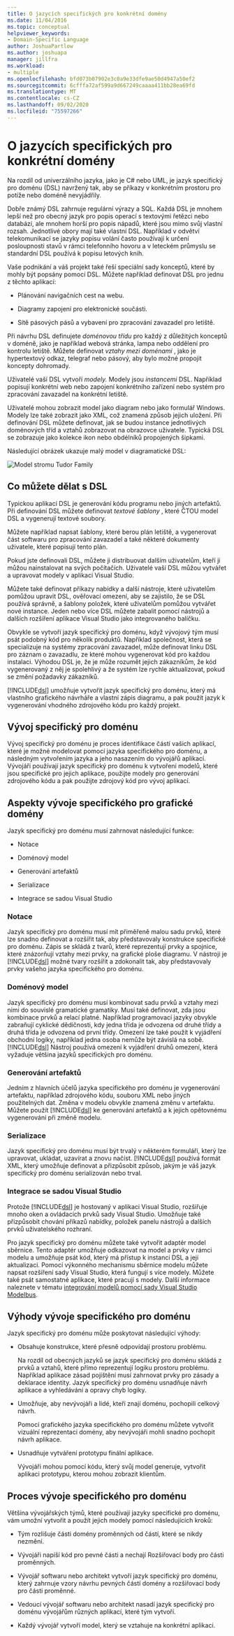 ```yaml
---
title: O jazycích specifických pro konkrétní domény
ms.date: 11/04/2016
ms.topic: conceptual
helpviewer_keywords:
- Domain-Specific Language
author: JoshuaPartlow
ms.author: joshuapa
manager: jillfra
ms.workload:
- multiple
ms.openlocfilehash: bfd073b07902e3c0a9e33dfe9ae50d4947a50ef2
ms.sourcegitcommit: 6cfffa72af599a9d667249caaaa411bb28ea69fd
ms.translationtype: MT
ms.contentlocale: cs-CZ
ms.lasthandoff: 09/02/2020
ms.locfileid: "75597266"
---
```

# <a name="about-domain-specific-languages"></a>O jazycích specifických pro konkrétní domény

Na rozdíl od univerzálního jazyka, jako je C# nebo UML, je jazyk specifický pro doménu (DSL) navržený tak, aby se příkazy v konkrétním prostoru pro potíže nebo doméně nevyjádřily.

Dobře známý DSL zahrnuje regulární výrazy a SQL. Každá DSL je mnohem lepší než pro obecný jazyk pro popis operací s textovými řetězci nebo databází, ale mnohem horší pro popis nápadů, které jsou mimo svůj vlastní rozsah. Jednotlivé obory mají také vlastní DSL. Například v odvětví telekomunikací se jazyky popisu volání často používají k určení posloupnosti stavů v rámci telefonního hovoru a v leteckém průmyslu se standardní DSL používá k popisu letových knih.

Vaše podnikání a váš projekt také řeší speciální sady konceptů, které by mohly být popsány pomocí DSL. Můžete například definovat DSL pro jednu z těchto aplikací:

- Plánování navigačních cest na webu.

- Diagramy zapojení pro elektronické součásti.

- Sítě pásových pásů a vybavení pro zpracování zavazadel pro letiště.

Při návrhu DSL definujete *doménovou třídu* pro každý z důležitých konceptů v doméně, jako je například webová stránka, lampa nebo oddělení pro kontrolu letiště. Můžete definovat *vztahy mezi doménami* , jako je hypertextový odkaz, telegraf nebo pásový, aby bylo možné propojit koncepty dohromady.

Uživatelé vaší DSL vytvoří *modely.* Modely jsou *instancemi* DSL. Například popisují konkrétní web nebo zapojení konkrétního zařízení nebo systém pro zpracování zavazadel na konkrétní letiště.

Uživatelé mohou zobrazit model jako diagram nebo jako formulář Windows. Modely lze také zobrazit jako XML, což znamená způsob jejich uložení. Při definování DSL můžete definovat, jak se budou instance jednotlivých doménových tříd a vztahů zobrazovat na obrazovce uživatele. Typická DSL se zobrazuje jako kolekce ikon nebo obdélníků propojených šipkami.

Následující obrázek ukazuje malý model v diagramatické DSL:

![Model stromu Tudor Family](../modeling/media/tudor_familytreemodel.png)

## <a name="what-you-can-do-with-dsls"></a>Co můžete dělat s DSL

Typickou aplikací DSL je generování kódu programu nebo jiných artefaktů. Při definování DSL můžete definovat *textové šablony* , které ČTOU model DSL a vygenerují textové soubory.

Můžete například napsat šablony, které berou plán letiště, a vygenerovat část softwaru pro zpracování zavazadel a také některé dokumenty uživatele, které popisují tento plán.

Pokud jste definovali DSL, můžete ji distribuovat dalším uživatelům, kteří ji můžou nainstalovat na svých počítačích. Uživatelé vaší DSL můžou vytvářet a upravovat modely v aplikaci Visual Studio.

Můžete také definovat příkazy nabídky a další nástroje, které uživatelům pomůžou upravit DSL, ověřovací omezení, aby se zajistilo, že se DSL používá správně, a šablony položek, které uživatelům pomůžou vytvářet nové instance. Jeden nebo více DSL můžete zabalit pomocí nástrojů a dalších rozšíření aplikace Visual Studio jako integrovaného balíčku.

Obvykle se vytvoří jazyk specifický pro doménu, když vývojový tým musí psát podobný kód pro několik produktů. Například společnost, která se specializuje na systémy zpracování zavazadel, může definovat linku DSL pro záznam o zavazadlu, ze které mohou vygenerovat kód pro každou instalaci. Výhodou DSL je, že je může rozumět jejich zákazníkům, že kód vygenerovaný z něj je spolehlivý a že systém lze rychle aktualizovat, pokud se změní požadavky zákazníků.

[!INCLUDE[dsl](../modeling/includes/dsl_md.md)] umožňuje vytvořit jazyk specifický pro doménu, který má vlastního grafického návrháře a vlastní zápis diagramu, a pak použít jazyk k vygenerování vhodného zdrojového kódu pro každý projekt.

## <a name="domain-specific-development"></a>Vývoj specifický pro doménu

Vývoj specifický pro doménu je proces identifikace částí vašich aplikací, které je možné modelovat pomocí jazyka specifického pro doménu, a následným vytvořením jazyka a jeho nasazením do vývojářů aplikací. Vývojáři používají jazyk specifický pro doménu k vytvoření modelů, které jsou specifické pro jejich aplikace, použijte modely pro generování zdrojového kódu a pak použijte zdrojový kód pro vývoj aplikací.

## <a name="aspects-of-graphical-domain-specific-development"></a>Aspekty vývoje specifického pro grafické domény

Jazyk specifický pro doménu musí zahrnovat následující funkce:

- Notace

- Doménový model

- Generování artefaktů

- Serializace

- Integrace se sadou Visual Studio

### <a name="notation"></a>Notace

Jazyk specifický pro doménu musí mít přiměřeně malou sadu prvků, které lze snadno definovat a rozšířit tak, aby představovaly konstrukce specifické pro doménu. Zápis se skládá z tvarů, které reprezentují prvky a spojnice, které znázorňují vztahy mezi prvky, na grafické ploše diagramu. V nástroji je [!INCLUDE[dsl](../modeling/includes/dsl_md.md)] možné tvary rozšířit a zdokonalit tak, aby představovaly prvky vašeho jazyka specifického pro doménu.

### <a name="domain-model"></a>Doménový model

Jazyk specifický pro doménu musí kombinovat sadu prvků a vztahy mezi nimi do souvislé gramatické gramatiky. Musí také definovat, zda jsou kombinace prvků a relací platné. Například programovací jazyky obvykle zabraňují cyklické dědičnosti, kdy jedna třída je odvozena od druhé třídy a druhá třída je odvozena od první třídy. Omezení lze také použít k vyjádření obchodní logiky, například jedna osoba nemůže být závislá na sobě. [!INCLUDE[dsl](../modeling/includes/dsl_md.md)] Nástroj používá omezení k vyjádření druhů omezení, která vyžaduje většina jazyků specifických pro doménu.

### <a name="artifact-generation"></a>Generování artefaktů

Jedním z hlavních účelů jazyka specifického pro doménu je vygenerování artefaktu, například zdrojového kódu, souboru XML nebo jiných použitelných dat. Změna v modelu obvykle znamená změnu v artefaktu. Můžete použít [!INCLUDE[dsl](../modeling/includes/dsl_md.md)] ke generování artefaktů a k jejich opětovnému vygenerování při změně modelu.

### <a name="serialization"></a>Serializace

Jazyk specifický pro doménu musí být trvalý v některém formuláři, který lze upravovat, ukládat, uzavírat a znovu načíst. [!INCLUDE[dsl](../modeling/includes/dsl_md.md)] používá formát XML, který umožňuje definovat a přizpůsobit způsob, jakým je váš jazyk specifický pro doménu serializován nebo trval.

### <a name="integration-with-visual-studio"></a>Integrace se sadou Visual Studio

Protože [!INCLUDE[dsl](../modeling/includes/dsl_md.md)] je hostovaný v aplikaci Visual Studio, rozšiřuje mnoho oken a ovládacích prvků sady Visual Studio. Umožňuje také přizpůsobit chování příkazů nabídky, položek panelu nástrojů a dalších prvků uživatelského rozhraní.

Pro jazyk specifický pro doménu můžete také vytvořit adaptér model sběrnice. Tento adaptér umožňuje odkazovat na model a prvky v rámci modelu a umožňuje psát kód, který má přístup k instanci DSL a její aktualizaci. Pomocí výkonného mechanismu sběrnice modelu můžete napsat rozšíření sady Visual Studio, která fungují s více modely. Můžete také psát samostatné aplikace, které pracují s modely. Další informace naleznete v tématu [integrování modelů pomocí sady Visual Studio Modelbus](../modeling/integrating-models-by-using-visual-studio-modelbus.md).

## <a name="benefits-of-domain-specific-development"></a>Výhody vývoje specifického pro doménu

Jazyk specifický pro doménu může poskytovat následující výhody:

- Obsahuje konstrukce, které přesně odpovídají prostoru problému.

     Na rozdíl od obecných jazyků se jazyk specifický pro doménu skládá z prvků a vztahů, které přímo reprezentují logiku prostoru problému. Například aplikace zásad pojištění musí zahrnovat prvky pro zásady a deklarace identity. Jazyk specifický pro doménu usnadňuje návrh aplikace a vyhledávání a opravy chyb logiky.

- Umožňuje, aby nevývojáři a lidé, kteří znají doménu, pochopili celkový návrh.

     Pomocí grafického jazyka specifického pro doménu můžete vytvořit vizuální reprezentaci domény, aby nevývojáři mohli snadno pochopit návrh aplikace.

- Usnadňuje vytváření prototypu finální aplikace.

     Vývojáři mohou pomocí kódu, který svůj model generuje, vytvořit aplikaci prototypu, kterou mohou zobrazit klientům.

## <a name="the-process-of-domain-specific-development"></a>Proces vývoje specifického pro doménu

Většina vývojářských týmů, které používají jazyky specifické pro doménu, vám umožní vytvořit a použít jejich modely pomocí následujících kroků:

- Tým rozlišuje části domény proměnných od částí, které se nikdy nezmění.

- Vývojáři napíší kód pro pevné části a nechají Rozšiřovací body pro části proměnných.

- Vývojář softwaru nebo architekt vytvoří jazyk specifický pro doménu, který zahrnuje vzory návrhu pevných částí domény a rozšiřovací body pro části proměnné.

- Vedoucí vývojář softwaru nebo architekt nasadí jazyk specifický pro doménu vývojářům různých aplikací, které tým vytvoří.

- Každý vývojář vytvoří model, který se vztahuje na konkrétní aplikaci.
